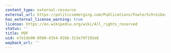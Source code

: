 ```yaml
---
content_type: external-resource
external_url: https://politicsemerging.com/Publications/FowlerSchreiberScience2008.pdf
has_external_license_warning: true
license: https://en.wikipedia.org/wiki/All_rights_reserved
status: ''
title: PDF
uid: e7e1de90-0560-4354-926b-313e79f192e8
wayback_url: ''
---
```

